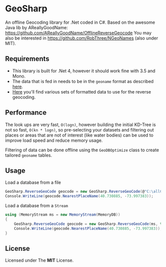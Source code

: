 GeoSharp
========

An offline Geocoding library for .Net coded in C#.
Based on the awesome Java lib by AReallyGoodName: https://github.com/AReallyGoodName/OfflineReverseGeocode
You may also be interested in https://github.com/RobThree/NGeoNames (also under MIT).

## Requirements

- This library is built for .Net 4, however it should work fine with 3.5 and Mono.
- The data that is fed in needs to be in the `geoname` format as described [here](http://download.geonames.org/export/dump/readme.txt).
- [Here](http://download.geonames.org/export/dump/) you'll find various sets of formatted data to use for the reverse geocoding.

## Performance

The look ups are very fast, `O(logn)`, however building the initial KD-Tree is not so fast, `O(kn * logn)`,
so pre-selecting your datasets and filtering out places or areas that are not of interest (like water bodies) can be used to improve load speed and reduce
memory usage.

Filtering of data can be done offline using the `GeoDBOptimize` class to create tailored `geoname` tables.

## Usage

Load a database from a file
```cs
GeoSharp.ReverseGeoCode geocode = new GeoSharp.ReverseGeoCode(@"C:\allCountries.txt", true);
Console.WriteLine(geocode.NearestPlaceName(40.730885, -73.997383));
```

Load a database from a `Stream`
```cs
using (MemoryStream ms = new MemoryStream(MemoryDB))
{
	GeoSharp.ReverseGeoCode geocode = new GeoSharp.ReverseGeoCode(ms, true);
	Console.WriteLine(geocode.NearestPlaceName(40.730885, -73.997383));
}
```

## License

Licensed under The **MIT** License.
